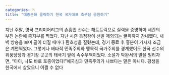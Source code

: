 ```yaml
---
categories: h
title: "대중문화 클릭하기 한국 국가대표 축구팀 응원하기"
---
```

지난 주말, 영국 프리미어리그의 손흥민 선수는 해트트릭으로 실력을 증명하며 세간의 부진 논란에 종지부를 찍었다. 지난 시즌 득점왕이 선발 제외되는 굴욕까지 감내했다. 새벽 방송을 보며 골이 터질 때마다 환호성을 질렀는데, 경기 종료 후 흥분이 가시자 조금은 계면쩍었다. 그렇게나 배타적 민족주의와 맹목적 국가주의를 경계했어도 한국 선수의 위풍당당과 경기장 곳곳의 태극기 앞에 속수무책이었다. 소설가 박완서의 말을 빌리자면, “아아, 나도 바로 토종이었다!”애국심과 민족주의가 나쁘다는 말은 아니다. 평생을 한국에서 살았으니 어쩔 수 없다